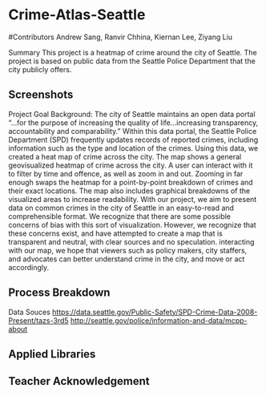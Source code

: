 # Crime-Atlas-Seattle

#Contributors
Andrew Sang, Ranvir Chhina, Kiernan Lee, Ziyang Liu

Summary
This project is a heatmap of crime around the city of Seattle. The project is based on public data from the Seattle Police Department that the city publicly offers.

Screenshots
---

Project Goal
Background: The city of Seattle maintains an open data portal “…for the purpose of increasing the quality of life…increasing transparency, accountability and comparability.” Within this data portal, the Seattle Police Department (SPD) frequently updates records of reported crimes, including information such as the type and location of the crimes. Using this data, we created a heat map of crime across the city.
The map shows a general geovisualized heatmap of crime across the city. A user can interact with it to filter by time and offence, as well as zoom in and out. Zooming in far enough swaps the heatmap for a point-by-point breakdown of crimes and their exact locations. The map also includes graphical breakdowns of the visualized areas to increase readability.
With our project, we aim to present data on common crimes in the city of Seattle in an easy-to-read and comprehensible format. We recognize that there are some possible concerns of bias with this sort of visualization. However, we recognize that these concerns exist, and have attempted to create a map that is transparent and neutral, with clear sources and no speculation. interacting with our map, we hope that viewers such as policy makers, city staffers, and advocates can better understand crime in the city, and move or act accordingly.

Process Breakdown
---

Data Souces
https://data.seattle.gov/Public-Safety/SPD-Crime-Data-2008-Present/tazs-3rd5
http://seattle.gov/police/information-and-data/mcpp-about 

Applied Libraries
---

Teacher Acknowledgement
---
